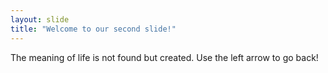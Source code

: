 ```yaml
---
layout: slide
title: "Welcome to our second slide!"
---
```

The meaning of life is not found but created.
Use the left arrow to go back!
